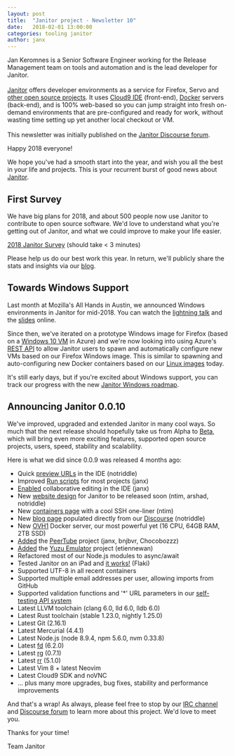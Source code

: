 ```yaml
---
layout: post
title:  "Janitor project - Newsletter 10"
date:   2018-02-01 13:00:00
categories: tooling janitor
author: janx
---
```


Jan Keromnes is a Senior Software Engineer working for the Release Management team on tools and automation and is the lead developer for Janitor.<br><br>[Janitor](https://janitor.technology/) offers developer environments as a service for Firefox, Servo and [other open source projects](https://janitor.technology/projects/). It uses [Cloud9 IDE](https://c9.io/) (front-end), [Docker](https://www.docker.com/) servers (back-end), and is 100% web-based so you can jump straight into fresh on-demand environments that are pre-configured and ready for work, without wasting time setting up yet another local checkout or VM.<br><br>This newsletter was initially published on the [Janitor Discourse forum](https://discourse.janitor.technology/t/janitor-news-10/).

Happy 2018 everyone!

We hope you've had a smooth start into the year, and wish you all the best in your life and projects.
This is your recurrent burst of good news about [Janitor](https://janitor.technology).

## First Survey

We have big plans for 2018, and about 500 people now use Janitor to contribute to open source software. We'd love to understand what you're getting out of Janitor, and what we could improve to make your life easier.

[2018 Janitor Survey](https://goo.gl/forms/FGjYPybIpfUN3M0m2) (should take < 3 minutes)

Please help us do our best work this year. In return, we'll publicly share the stats and insights via our [blog](https://janitor.technology/blog/).

## Towards Windows Support

Last month at Mozilla's All Hands in Austin, we announced Windows environments in Janitor for mid-2018. You can watch the [lightning talk](https://www.youtube.com/watch?v=jHomOSa_WEc) and the [slides](https://docs.google.com/presentation/d/1gWu2Q2ejd4eZSuMylHu6W5xuJ89xch3Dve0qek0jlPU/edit?usp=sharing) online.

Since then, we've iterated on a prototype Windows image for Firefox (based on a [Windows 10 VM](https://azuremarketplace.microsoft.com/en-ca/marketplace/apps/Microsoft.Windows10RS3ProNx64-ARM?tab=Overview) in Azure) and we're now looking into using Azure's [REST API](https://docs.microsoft.com/en-ca/rest/api/compute/virtualmachines) to allow Janitor users to spawn and automatically configure new VMs based on our Firefox Windows image. This is similar to spawning and auto-configuring new Docker containers based on our [Linux images](https://janitor.technology/projects/) today.

It's still early days, but if you're excited about Windows support, you can track our progress with the new [Janitor Windows roadmap](https://github.com/JanitorTechnology/janitor/projects/4).

## Announcing Janitor 0.0.10

We've improved, upgraded and extended Janitor in many cool ways. So much that the next release should hopefully take us from Alpha to [Beta](https://github.com/JanitorTechnology/janitor/milestone/2), which will bring even more exciting features, supported open source projects, users, speed, stability and scalability.

Here is what we did since 0.0.9 was released 4 months ago:

- Quick [preview URLs](https://twitter.com/jankeromnes/status/938446519530901504) in the IDE (notriddle)
- Improved [Run scripts](https://github.com/JanitorTechnology/dockerfiles/commit/6d3e7835c90fafe76a2e8463b4d5104ac0a39a9d) for most projects (janx)
- [Enabled](https://github.com/JanitorTechnology/janitor/issues/182) collaborative editing in the IDE (janx)
- New [website design](https://janitor.technology/design/) for Janitor to be released soon (ntim, arshad, notriddle)
- New [containers page](https://janitor.technology/containers-new/) with a cool SSH one-liner (ntim)
- New [blog page](https://janitor.technology/blog-new/) populated directly from our [Discourse](https://discourse.janitor.technology/t/newsletters-composed-in-discourse-and-published-in-janitor/100) (notriddle)
- New [OVH1](https://ovh1.janitor.technology/) Docker server, our most powerful yet (16 CPU, 64GB RAM, 2TB SSD)
- [Added](https://twitter.com/jankeromnes/status/956529784569331712) the [PeerTube](https://github.com/Chocobozzz/PeerTube) project (janx, bnjbvr, Chocobozzz)
- [Added](https://github.com/yuzu-emu/yuzu/issues/35) the [Yuzu Emulator](https://github.com/yuzu-emu/yuzu) project (etiennewan)
- Refactored most of our Node.js modules to async/await
- Tested Janitor on an iPad and [it works!](https://twitter.com/mozhacks/status/941802182860406784) (Flaki)
- Supported UTF-8 in all recent containers
- Supported multiple email addresses per user, allowing imports from GitHub
- Supported validation functions and '*' URL parameters in our [self-testing API system](https://github.com/JanitorTechnology/selfapi)
- Latest LLVM toolchain (clang 6.0, lld 6.0, lldb 6.0)
- Latest Rust toolchain (stable 1.23.0, nightly 1.25.0)
- Latest Git (2.16.1)
- Latest Mercurial (4.4.1)
- Latest Node.js (node 8.9.4, npm 5.6.0, nvm 0.33.8)
- Latest [fd](https://github.com/sharkdp/fd) (6.2.0)
- Latest [rg](https://github.com/BurntSushi/ripgrep) (0.7.1)
- Latest [rr](http://rr-project.org/) (5.1.0)
- Latest Vim 8 + latest Neovim
- Latest Cloud9 SDK and noVNC
- ... plus many more upgrades, bug fixes, stability and performance improvements

And that's a wrap! As always, please feel free to stop by our [IRC channel](https://kiwiirc.com/client/irc.freenode.net/?#janitor) and [Discourse forum](https://discourse.janitor.technology) to learn more about this project. We'd love to meet you.

Thanks for your time!

Team Janitor
